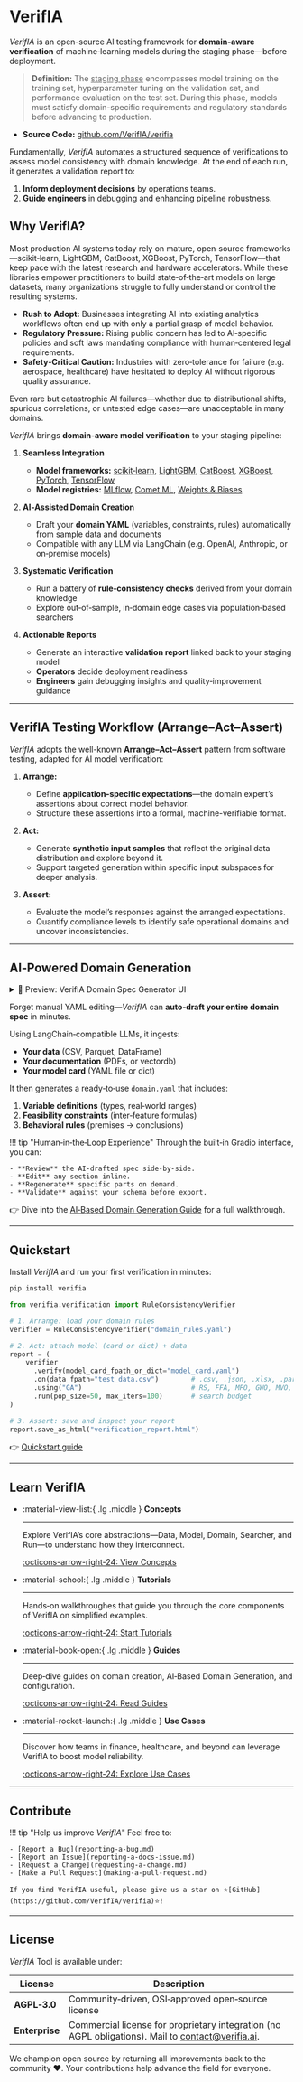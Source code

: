 # VerifIA

*VerifIA* is an open-source AI testing framework for **domain‑aware verification** of machine‑learning models during the staging phase—before deployment.

> **Definition:** The <u>staging phase</u> encompasses model training on the training set, hyperparameter tuning on the validation set, and performance evaluation on the test set. During this phase, models must satisfy domain-specific requirements and regulatory standards before advancing to production.

* **Source Code:** [github.com/VerifIA/verifia](https://github.com/VerifIA/verifia)

Fundamentally, *VerifIA* automates a structured sequence of verifications to assess model consistency with domain knowledge. At the end of each run, it generates a validation report to:

1. **Inform deployment decisions** by operations teams.
2. **Guide engineers** in debugging and enhancing pipeline robustness.

## Why VerifIA?

Most production AI systems today rely on mature, open‑source frameworks—scikit‑learn, LightGBM, CatBoost, XGBoost, PyTorch, TensorFlow—that keep pace with the latest research and hardware accelerators. While these libraries empower practitioners to build state‑of‑the‑art models on large datasets, many organizations struggle to fully understand or control the resulting systems.  

- **Rush to Adopt:** Businesses integrating AI into existing analytics workflows often end up with only a partial grasp of model behavior.  
- **Regulatory Pressure:** Rising public concern has led to AI‑specific policies and soft laws mandating compliance with human‑centered legal requirements.  
- **Safety‑Critical Caution:** Industries with zero‑tolerance for failure (e.g. aerospace, healthcare) have hesitated to deploy AI without rigorous quality assurance.  

Even rare but catastrophic AI failures—whether due to distributional shifts, spurious correlations, or untested edge cases—are unacceptable in many domains.

*VerifIA* brings **domain‑aware model verification** to your staging pipeline:

1. **Seamless Integration**  
    - **Model frameworks:** [scikit‑learn](https://scikit-learn.org), [LightGBM](https://github.com/microsoft/LightGBM), [CatBoost](https://catboost.ai), [XGBoost](https://xgboost.ai), [PyTorch](https://pytorch.org), [TensorFlow](https://tensorflow.org)  
    - **Model registries:** [MLflow](https://mlflow.org), [Comet ML](https://comet.com), [Weights & Biases](https://wandb.ai)  

2. **AI‑Assisted Domain Creation**  
    - Draft your **domain YAML** (variables, constraints, rules) automatically from sample data and documents  
    - Compatible with any LLM via LangChain (e.g. OpenAI, Anthropic, or on‑premise models)  

3. **Systematic Verification**  
    - Run a battery of **rule‑consistency checks** derived from your domain knowledge  
    - Explore out‑of‑sample, in‑domain edge cases via population‑based searchers  

4. **Actionable Reports**  
    - Generate an interactive **validation report** linked back to your staging model  
    - **Operators** decide deployment readiness  
    - **Engineers** gain debugging insights and quality‑improvement guidance  

---

## VerifIA Testing Workflow (Arrange–Act–Assert)

*VerifIA* adopts the well-known **Arrange–Act–Assert** pattern from software testing, adapted for AI model verification:

1. **Arrange:**

      * Define **application-specific expectations**—the domain expert’s assertions about correct model behavior.
      * Structure these assertions into a formal, machine-verifiable format.

2. **Act:**

      * Generate **synthetic input samples** that reflect the original data distribution and explore beyond it.
      * Support targeted generation within specific input subspaces for deeper analysis.

3. **Assert:**

      * Evaluate the model’s responses against the arranged expectations.
      * Quantify compliance levels to identify safe operational domains and uncover inconsistencies.

---

## AI‑Powered Domain Generation

<details>
  <summary>🚀 Preview: VerifIA Domain Spec Generator UI</summary>

  <center>
    <figure>
      <img
        src="https://www.verifia.ca/assets/generation/UI.gif"
        alt="VerifIA Domain Spec Generator UI in action"
        title="Interactive Domain Spec Generator Demo"
        width="85%"
        loading="lazy"
        decoding="async"
      />
      <figcaption><em>Fig. 1:</em> Real‑time domain YAML generation & validation.</figcaption>
    </figure>
  </center>

</details>

Forget manual YAML editing—*VerifIA* can **auto‑draft your entire domain spec** in minutes. 

Using LangChain‑compatible LLMs, it ingests:

- **Your data** (CSV, Parquet, DataFrame)  
- **Your documentation** (PDFs, or vectordb)  
- **Your model card** (YAML file or dict)

It then generates a ready‑to‑use `domain.yaml` that includes:

1. **Variable definitions** (types, real‑world ranges)  
2. **Feasibility constraints** (inter‑feature formulas)  
3. **Behavioral rules** (premises → conclusions)  

!!! tip "Human‑in‑the‑Loop Experience"
    Through the built‑in Gradio interface, you can:
    
    - **Review** the AI‑drafted spec side‑by‑side.  
    - **Edit** any section inline.  
    - **Regenerate** specific parts on demand.  
    - **Validate** against your schema before export. 

👉 Dive into the [AI‑Based Domain Generation Guide](guides/domain-generation/overview.md) for a full walkthrough.  

---

## Quickstart

Install *VerifIA* and run your first verification in minutes:

```bash
pip install verifia
```

```python
from verifia.verification import RuleConsistencyVerifier

# 1. Arrange: load your domain rules
verifier = RuleConsistencyVerifier("domain_rules.yaml")

# 2. Act: attach model (card or dict) + data
report = (
    verifier
      .verify(model_card_fpath_or_dict="model_card.yaml")
      .on(data_fpath="test_data.csv")        # .csv, .json, .xlsx, .parquet, .feather, .pkl
      .using("GA")                           # RS, FFA, MFO, GWO, MVO, PSO, WOA, GA, SSA
      .run(pop_size=50, max_iters=100)       # search budget
)

# 3. Assert: save and inspect your report
report.save_as_html("verification_report.html")
```

👉 [Quickstart guide](/quickstart)

---

## Learn VerifIA

<div class="grid cards" markdown>

-   :material-view-list:{ .lg .middle } __Concepts__

    ---

    Explore VerifIA’s core abstractions—Data, Model, Domain, Searcher, and Run—to understand how they interconnect.

    [:octicons-arrow-right-24: View Concepts](/concepts)

-   :material-school:{ .lg .middle } __Tutorials__

    ---

    Hands‑on walkthroughes that guide you through the core components of VerifIA on simplified examples.

    [:octicons-arrow-right-24: Start Tutorials](/tutos)

-   :material-book-open:{ .lg .middle } __Guides__

    ---

    Deep‑dive guides on domain creation, AI‑Based Domain Generation, and configuration.

    [:octicons-arrow-right-24: Read Guides](/guides/creating-a-domain)

-   :material-rocket-launch:{ .lg .middle } __Use Cases__

    ---

    Discover how teams in finance, healthcare, and beyond can leverage VerifIA to boost model reliability.

    [:octicons-arrow-right-24: Explore Use Cases](/use-cases)

</div>

---

## Contribute

!!! tip "Help us improve *VerifIA*"
    Feel free to:
    
    - [Report a Bug](reporting-a-bug.md)  
    - [Report an Issue](reporting-a-docs-issue.md)  
    - [Request a Change](requesting-a-change.md)  
    - [Make a Pull Request](making-a-pull-request.md)
    
    If you find VerifIA useful, please give us a star on ⭐️[GitHub](https://github.com/VerifIA/verifia)⭐️!


---

## License

*VerifIA* Tool is available under:

| License        | Description                                                                                                                    |
| -------------- | ------------------------------------------------------------------------------------------------------------------------------ |
| **AGPL‑3.0**   | Community‑driven, OSI‑approved open‑source license                                                                             |
| **Enterprise** | Commercial license for proprietary integration (no AGPL obligations). Mail to [contact@verifia.ai](mailto:contact@verifia.ai). |


We champion open source by returning all improvements back to the community ❤️. Your contributions help advance the field for everyone.